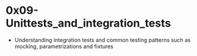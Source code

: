 # 0x09-Unittests_and_integration_tests

* Understanding integration tests and common testing patterns such as mocking, parametrizations and fixtures